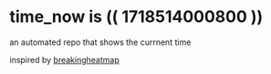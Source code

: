 # time_now is (( 1718514000800 ))

an automated repo that shows the currnent time

inspired by [breakingheatmap](https://github.com/breakingheatmap/breakingheatmap)